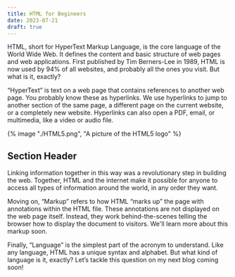 ```yaml
---
title: HTML for Begineers
date: 2023-07-21
draft: true
---
```


HTML, short for HyperText Markup Language, is the core language of the World Wide Web. It defines the content and basic structure of web pages and web applications. First published by Tim Berners-Lee in 1989, HTML is now used by 94% of all websites, and probably all the ones you visit. But what is it, exactly?

“HyperText” is text on a web page that contains references to another web page. You probably know these as hyperlinks. We use hyperlinks to jump to another section of the same page, a different page on the current website, or a completely new website. Hyperlinks can also open a PDF, email, or multimedia, like a video or audio file.

{% image "./HTML5.png", "A picture of the HTML5 logo" %}

## Section Header

Linking information together in this way was a revolutionary step in building the web. Together, HTML and the internet make it possible for anyone to access all types of information around the world, in any order they want.

Moving on, “Markup” refers to how HTML “marks up” the page with annotations within the HTML file. These annotations are not displayed on the web page itself. Instead, they work behind-the-scenes telling the browser how to display the document to visitors. We'll learn more about this markup soon.

Finally, “Language” is the simplest part of the acronym to understand. Like any language, HTML has a unique syntax and alphabet. But what kind of language is it, exactly? Let’s tackle this question on my next blog coming soon!